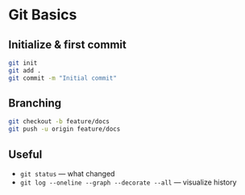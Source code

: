# Git Basics

## Initialize & first commit
```bash
git init
git add .
git commit -m "Initial commit"
```

## Branching
```bash
git checkout -b feature/docs
git push -u origin feature/docs
```

## Useful
- `git status` — what changed
- `git log --oneline --graph --decorate --all` — visualize history